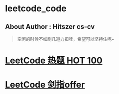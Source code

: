 # leetcode_code

## About Author : Hitszer cs-cv

> 空闲的时候不如刷几道力扣哇，希望可以坚持住呢~


# [LeetCode 热题 HOT 100](https://github.com/YuzheZhou2000/leetcode_code/tree/zyz_code/hot-100)

# [LeetCode 剑指offer](https://github.com/YuzheZhou2000/leetcode_code/tree/main/%E5%89%91%E6%8C%87offer)